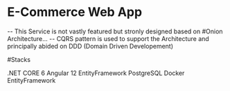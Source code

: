 # E-Commerce Web App 

-- This Service is not vastly featured but stronly designed based on #Onion Architecture...
-- CQRS pattern is used to support the Architecture and principally abided on DDD (Domain Driven Developement)






#Stacks

.NET CORE 6 
Angular 12
EntityFramework
PostgreSQL
Docker
EntityFramework


